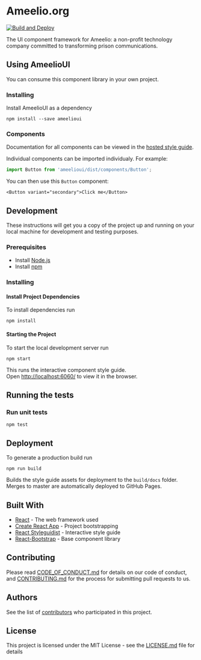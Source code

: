 # Ameelio.org

[![Build and Deploy](https://github.com/AmeelioDev/AmeelioUI/workflows/Build%20and%20Deploy/badge.svg)](https://github.com/AmeelioDev/AmeelioUI/actions?query=workflow%3A%22Build+and+Deploy%22)

The UI component framework for Ameelio: a non-profit technology company committed to transforming prison communications.

## Using AmeelioUI

You can consume this component library in your own project. 

### Installing

Install AmeelioUI as a dependency

```
npm install --save ameelioui
```

### Components

Documentation for all components can be viewed in the [hosted style guide](https://ameeliodev.github.io/AmeelioUI/).

Individual components can be imported individualy. For example:

```js
import Button from 'ameelioui/dist/components/Button';
```

You can then use this `Button` component:

```
<Button variant="secondary">Click me</Button>
```

## Development

These instructions will get you a copy of the project up and running on your local machine for development and testing purposes.

### Prerequisites

* Install [Node.js](https://nodejs.org/en/)
* Install [npm](https://www.npmjs.com/get-npm)

### Installing

#### Install Project Dependencies

To install dependencies run

```
npm install
```

#### Starting the Project

To start the local development server run

```
npm start
```

This runs the interactive component style guide.<br />
Open [http://localhost:6060/](http://localhost:6060/) to view it in the browser.

## Running the tests

### Run unit tests

```
npm test
```

## Deployment

To generate a production build run

```
npm run build
```

Builds the style guide assets for deployment to the `build/docs` folder. Merges to master are automatically deployed to GitHub Pages.

## Built With

* [React](https://reactjs.org/) - The web framework used
* [Create React App](https://create-react-app.dev/) - Project bootstrapping
* [React Styleguidist](https://react-styleguidist.js.org/) - Interactive style guide
* [React-Bootstrap](https://react-bootstrap.github.io/) - Base component library

## Contributing

Please read [CODE_OF_CONDUCT.md](CODE_OF_CONDUCT.md) for details on our code of conduct, and [CONTRIBUTING.md](CONTRIBUTING.md) for the process for submitting pull requests to us.

## Authors

See the list of [contributors](https://github.com/AmeelioDev/letters/contributors) who participated in this project.

## License

This project is licensed under the MIT License - see the [LICENSE.md](LICENSE.md) file for details
